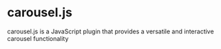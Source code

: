 # carousel.js
carousel.js is a JavaScript plugin that provides a versatile and interactive carousel functionality
